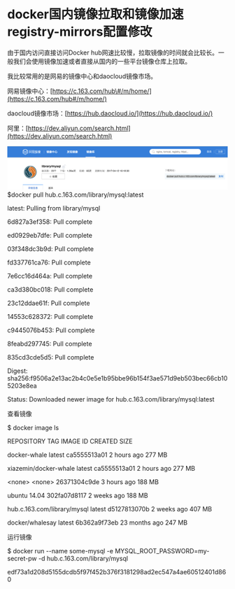 # docker国内镜像拉取和镜像加速registry-mirrors配置修改

由于国内访问直接访问Docker hub网速比较慢，拉取镜像的时间就会比较长。一般我们会使用镜像加速或者直接从国内的一些平台镜像仓库上拉取。

我比较常用的是网易的镜像中心和daocloud镜像市场。

网易镜像中心：[https://c.163.com/hub\#/m/home/](https://c.163.com/hub#/m/home/)

daocloud镜像市场：[https://hub.daocloud.io/](https://hub.daocloud.io/)

阿里：[https://dev.aliyun.com/search.html](https://dev.aliyun.com/search.html)

![](/assets/import1.png)$docker pull hub.c.163.com/library/mysql:latest

latest: Pulling from library/mysql

6d827a3ef358: Pull complete

ed0929eb7dfe: Pull complete

03f348dc3b9d: Pull complete

fd337761ca76: Pull complete

7e6cc16d464a: Pull complete

ca3d380bc018: Pull complete

23c12ddae61f: Pull complete

14553c628372: Pull complete

c9445076b453: Pull complete

8feabd297745: Pull complete

835cd3cde5d5: Pull complete

Digest: sha256:f9506a2e13ac2b4c0e5e1b95bbe96b154f3ae571d9eb503bec66cb105203e8ea

Status: Downloaded newer image for hub.c.163.com/library/mysql:latest

查看镜像

$  docker image ls

REPOSITORY                    TAG                 IMAGE ID            CREATED             SIZE

docker-whale                  latest              ca5555513a01        2 hours ago         277 MB

xiazemin/docker-whale         latest              ca5555513a01        2 hours ago         277 MB

&lt;none&gt;                        &lt;none&gt;              26371304c9de        3 hours ago         188 MB

ubuntu                        14.04               302fa07d8117        2 weeks ago         188 MB

hub.c.163.com/library/mysql   latest              d5127813070b        2 weeks ago         407 MB

docker/whalesay               latest              6b362a9f73eb        23 months ago       247 MB

运行镜像

$ docker run --name some-mysql -e MYSQL\_ROOT\_PASSWORD=my-secret-pw -d hub.c.163.com/library/mysql

edf73a1d208d5155dcdb5f97f452b376f3181298ad2ec547a4ae60512401d860





